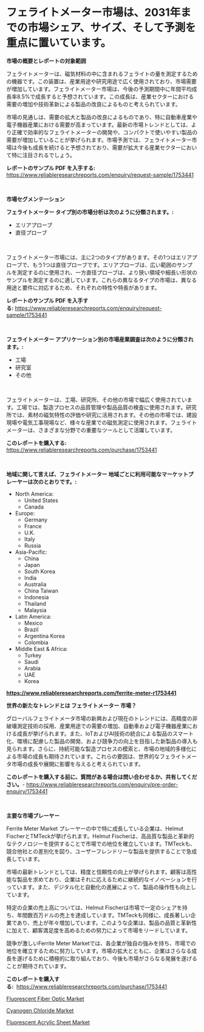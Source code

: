 <p><h1>フェライトメーター市場は、2031年までの市場シェア、サイズ、そして予測を重点に置いています。</h1></p><p><strong>市場の概要とレポートの対象範囲</strong></p>
<p><p>フェライトメーターは、磁気材料の中に含まれるフェライトの量を測定するための機器です。この装置は、産業用途や研究用途で広く使用されており、市場需要が増加しています。フェライトメーター市場は、今後の予測期間中に年間平均成長率8.5%で成長すると予想されています。この成長は、産業セクターにおける需要の増加や技術革新による製品の改良によるものと考えられています。</p><p>市場の見通しは、需要の拡大と製品の改良によるものであり、特に自動車産業や電子機器産業における需要が高まっています。最新の市場トレンドとしては、より正確で効率的なフェライトメーターの開発や、コンパクトで使いやすい製品の需要が増加していることが挙げられます。市場予測では、フェライトメーター市場は今後も成長を続けると予想されており、需要が拡大する産業セクターにおいて特に注目されるでしょう。</p></p>
<p><strong>レポートのサンプル PDF を入手する:</strong> <a href="https://www.reliableresearchreports.com/enquiry/request-sample/1753441">https://www.reliableresearchreports.com/enquiry/request-sample/1753441</a></p>
<p>&nbsp;</p>
<p><strong>市場セグメンテーション</strong></p>
<p><strong>フェライトメーター タイプ別の市場分析は次のように分類されます。:</strong></p>
<p><ul><li>エリアプローブ</li><li>直径プローブ</li></ul></p>
<p>&nbsp;</p>
<p><p>フェライトメーター市場には、主に2つのタイプがあります。その1つはエリアプローブで、もう1つは直径プローブです。エリアプローブは、広い範囲のサンプルを測定するのに使用され、一方直径プローブは、より狭い領域や細長い形状のサンプルを測定するのに適しています。これらの異なるタイプの市場は、異なる用途と要件に対応するため、それぞれの特性や特長があります。</p></p>
<p><strong>レポートのサンプル PDF を入手する:</strong>&nbsp;<a href="https://www.reliableresearchreports.com/enquiry/request-sample/1753441">https://www.reliableresearchreports.com/enquiry/request-sample/1753441</a></p>
<p>&nbsp;</p>
<p><strong> フェライトメーター アプリケーション別の市場産業調査は次のように分類されます。:</strong></p>
<p><ul><li>工場</li><li>研究室</li><li>その他</li></ul></p>
<p>&nbsp;</p>
<p><p>フェライトメーターは、工場、研究所、その他の市場で幅広く使用されています。工場では、製造プロセスの品質管理や製品品質の検査に使用されます。研究所では、素材の磁気特性の評価や研究に活用されます。その他の市場では、建設現場や電気工事現場など、様々な産業での磁気測定に使用されます。フェライトメーターは、さまざまな分野での重要なツールとして活躍しています。</p></p>
<p><strong>このレポートを購入する:</strong>&nbsp; <a href="https://www.reliableresearchreports.com/purchase/1753441">https://www.reliableresearchreports.com/purchase/1753441</a></p>
<p>&nbsp;</p>
<p><strong>地域に関して言えば、フェライトメーター 地域ごとに利用可能なマーケットプレーヤーは次のとおりです。:</strong></p>
<p><ul>
    <li>
        North America:
        <ul>
            <li>United States</li>
            <li>Canada</li>
        </ul>
    </li>
    <li>
        Europe:
        <ul>
            <li>Germany</li>
            <li>France</li>
            <li>U.K.</li>
            <li>Italy</li>
            <li>Russia</li>
        </ul>
    </li>
    <li>
        Asia-Pacific:
        <ul>
            <li>China</li>
            <li>Japan</li>
            <li>South Korea</li>
            <li>India</li>
            <li>Australia</li>
            <li>China Taiwan</li>
            <li>Indonesia</li>
            <li>Thailand</li>
            <li>Malaysia</li>
        </ul>
    </li>
    <li>
        Latin America:
        <ul>
            <li>Mexico</li>
            <li>Brazil</li>
            <li>Argentina Korea</li>
            <li>Colombia</li>
        </ul>
    </li>
    <li>
        Middle East & Africa:
        <ul>
            <li>Turkey</li>
            <li>Saudi</li>
            <li>Arabia</li>
            <li>UAE</li>
            <li>Korea</li>
        </ul>
    </li>
    </ul></p>
<p><strong><a href="https://www.reliableresearchreports.com/ferrite-meter-r1753441">https://www.reliableresearchreports.com/ferrite-meter-r1753441</a></strong>&nbsp;</p>
<p><strong>世界の新たなトレンドとは フェライトメーター 市場？</strong></p>
<p><p>グローバルフェライトメータ市場の新興および現在のトレンドには、高精度の非破壊測定技術の採用、産業用途での需要の増加、自動車および電子機器産業における成長が挙げられます。また、IoTおよびAI技術の統合による製品のスマート化、環境に配慮した製品の開発、および競争力の向上を目指した新製品の導入も見られます。さらに、持続可能な製造プロセスの模索と、市場の地域的多様化による市場の成長も期待されています。これらの要因は、世界的なフェライトメータ市場の成長や展開に影響を与えると考えられています。</p></p>
<p><strong>このレポートを購入する前に、質問がある場合は問い合わせるか、共有してください。</strong>- <a href="https://www.reliableresearchreports.com/enquiry/pre-order-enquiry/1753441">https://www.reliableresearchreports.com/enquiry/pre-order-enquiry/1753441</a></p>
<p>&nbsp;</p>
<p><strong>主要な市場プレーヤー</strong></p>
<p><p>Ferrite Meter Market プレーヤーの中で特に成長している企業は、Helmut FischerとTMTeckが挙げられます。Helmut Fischerは、高品質な製品と革新的なテクノロジーを提供することで市場での地位を確立しています。TMTeckも、競合他社との差別化を図り、ユーザーフレンドリーな製品を提供することで急成長しています。</p><p>市場の最新トレンドとしては、精度と信頼性の向上が挙げられます。顧客は高性能な製品を求めており、企業はそれに応えるために継続的なイノベーションを行っています。また、デジタル化と自動化の進展によって、製品の操作性も向上しています。</p><p>特定の企業の売上高については、Helmut Fischerは市場で一定のシェアを持ち、年間数百万ドルの売上を達成しています。TMTeckも同様に、成長著しい企業であり、売上が年々増加しています。このような企業は、製品の品質と革新性に加えて、顧客満足度を高めるための努力によって市場をリードしています。</p><p>競争が激しいFerrite Meter Marketでは、各企業が独自の強みを持ち、市場での地位を確立するために努力しています。市場の拡大とともに、企業はさらなる成長を遂げるために積極的に取り組んでおり、今後も市場がさらなる発展を遂げることが期待されています。</p></p>
<p><strong>このレポートを購入する:</strong>&nbsp;&nbsp;<a href="https://www.reliableresearchreports.com/purchase/1753441">https://www.reliableresearchreports.com/purchase/1753441</a></p>
<p><p><a href="https://www.linkedin.com/pulse/fluorescent-fiber-optic-market-research-report-unlocks-analysis-cowre?trackingId=KmjFcpKvyNAvwmly40mB3g%3D%3D">Fluorescent Fiber Optic Market</a></p><p><a href="https://www.linkedin.com/pulse/cyanogen-chloride-market-challenges-opportunities-growth-kfbje?trackingId=2dKVa4tZOS9gf3QXYWQjGQ%3D%3D">Cyanogen Chloride Market</a></p><p><a href="https://www.linkedin.com/pulse/fluorescent-acrylic-sheet-market-growth-trends-covid-19-vg0de?trackingId=CxCBuY25hyT8iEfY2hGzrg%3D%3D">Fluorescent Acrylic Sheet Market</a></p></p>